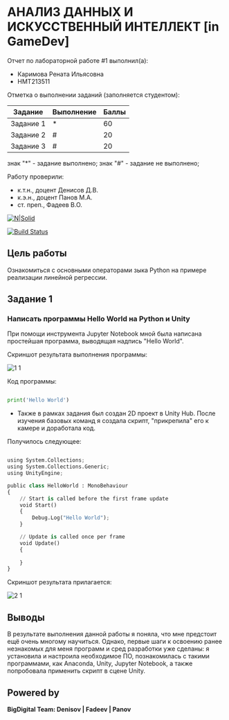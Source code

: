 # АНАЛИЗ ДАННЫХ И ИСКУССТВЕННЫЙ ИНТЕЛЛЕКТ [in GameDev]
Отчет по лабораторной работе #1 выполнил(а):
- Каримова Рената Ильясовна
- НМТ213511

Отметка о выполнении заданий (заполняется студентом):

| Задание | Выполнение | Баллы |
| ------ | ------ | ------ |
| Задание 1 | * | 60 |
| Задание 2 | # | 20 |
| Задание 3 | # | 20 |

знак "*" - задание выполнено; знак "#" - задание не выполнено;

Работу проверили:
- к.т.н., доцент Денисов Д.В.
- к.э.н., доцент Панов М.А.
- ст. преп., Фадеев В.О.

[![N|Solid](https://cldup.com/dTxpPi9lDf.thumb.png)](https://nodesource.com/products/nsolid)

[![Build Status](https://travis-ci.org/joemccann/dillinger.svg?branch=master)](https://travis-ci.org/joemccann/dillinger)


## Цель работы
Ознакомиться с основными операторами зыка Python на примере реализации линейной регрессии.

## Задание 1
### Написать программы Hello World на Python и Unity
При помощи инструмента Jupyter Notebook мной была написана простейшая программа, выводящая надпись "Hello World".

Скриншот результата выполнения программы:

![1 1](https://user-images.githubusercontent.com/114507692/192835083-36dd3ac4-e8ff-49f2-b5a5-6526ca234164.png)

Код программы:

```py

print('Hello World')

```

- Также в рамках задания был создан 2D проект в Unity Hub. После изучения базовых команд я создала скрипт, "прикрепила" его к камере и доработала код.

Получилось следующее:

```py

using System.Collections;
using System.Collections.Generic;
using UnityEngine;

public class HelloWorld : MonoBehaviour
{
    // Start is called before the first frame update
    void Start()
    {
        Debug.Log("Hello World");
    }

    // Update is called once per frame
    void Update()
    {
        
    }
}

```

Скриншот результата прилагается:

![2 1](https://user-images.githubusercontent.com/114507692/192844239-fc752535-46de-44b1-bd19-ff6c853b9d71.png)



## Выводы

В результате выполнения данной работы я поняла, что мне предстоит ещё очень многому научиться. Однако, первые шаги к освоению ранее незнакомых для меня программ и сред разработки уже сделаны: я установила и настроила необходимое ПО, познакомилась с такими программами, как Anaconda, Unity, Jupyter Notebook, а также попробовала применить скрипт в сцене Unity.

## Powered by

**BigDigital Team: Denisov | Fadeev | Panov**
